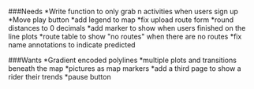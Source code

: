 ###Needs
*Write function to only grab n activities when users sign up
*Move play button
*add legend to map
*fix upload route form
*round distances to 0 decimals
*add marker to show when users finished on the line plots
*route table to show "no routes" when there are no routes
*fix name annotations to indicate predicted



###Wants
*Gradient encoded polylines
*multiple plots and transitions beneath the map
*pictures as map markers
*add a third page to show a rider their trends
*pause button


